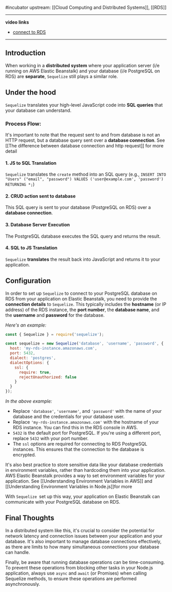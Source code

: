 
#incubator 
upstream: [[Cloud Computing and Distributed Systems]], [[RDS]]

---

**video links**
- [connect to RDS](https://www.youtube.com/watch?v=6Nt-Jl3CzxE&ab_channel=RhysDent)

---
## Introduction 

When working in a **distributed system** where your application server (i/e running on AWS Elastic Beanstalk) and your database (i/e PostgreSQL on RDS) are **separate**, `Sequelize` still plays a similar role.

## Under the hood
`Sequelize` translates your high-level JavaScript code into **SQL queries** that your database can understand. 

### Process Flow: 

It's important to note that the request sent to and from database is not an HTTP request, but a database query sent over a **database connection**. See [[The difference between database connection and http request]] for more detail 

#### 1. JS to SQL Translation
`Sequelize` translates the `create` method into an SQL query (e.g., `INSERT INTO "Users" ("email", "password") VALUES ('user@example.com', 'password') RETURNING *;`)

#### 2. CRUD action sent to database
This SQL query is sent to your database (PostgreSQL on RDS) over a **database connection**.

#### 3. Database Server Execution
The PostgreSQL database executes the SQL query and returns the result.

#### 4. SQL to JS Translation
`Sequelize` **translates** the result back into JavaScript and returns it to your application.

## Configuration

In order to set up `Sequelize` to connect to your PostgreSQL database on RDS from your application on Elastic Beanstalk, you need to provide the **connection details** to `Sequelize`. This typically includes the **hostname** (or IP address) of the RDS instance, the **port number**, the **database name**, and the **username** and **password** for the database.

*Here's an example:*

```javascript
const { Sequelize } = require('sequelize');

const sequelize = new Sequelize('database', 'username', 'password', {
  host: 'my-rds-instance.amazonaws.com',
  port: 5432,
  dialect: 'postgres',
  dialectOptions: {
    ssl: {
      require: true,
      rejectUnauthorized: false
    }
  }
});
```

*In the above example:*

- Replace `'database'`, `'username'`, and `'password'` with the name of your database and the credentials for your database user.
- Replace `'my-rds-instance.amazonaws.com'` with the hostname of your RDS instance. You can find this in the RDS console in AWS.
- `5432` is the default port for PostgreSQL. If you're using a different port, replace `5432` with your port number.
- The `ssl` options are required for connecting to RDS PostgreSQL instances. This ensures that the connection to the database is encrypted.

It's also best practice to store sensitive data like your database credentials in environment variables, rather than hardcoding them into your application. AWS Elastic Beanstalk provides a way to set environment variables for your application. See [[Understanding Environment Variables in AWS]] and [[Understanding Environment Variables in Node.js]]for more

With `Sequelize `set up this way, your application on Elastic Beanstalk can communicate with your PostgreSQL database on RDS.

## Final Thoughts

In a distributed system like this, it's crucial to consider the potential for network latency and connection issues between your application and your database. It's also important to manage database connections effectively, as there are limits to how many simultaneous connections your database can handle.

Finally, be aware that running database operations can be time-consuming. To prevent these operations from blocking other tasks in your Node.js application, always use `async` and `await` (or Promises) when calling Sequelize methods, to ensure these operations are performed asynchronously.



